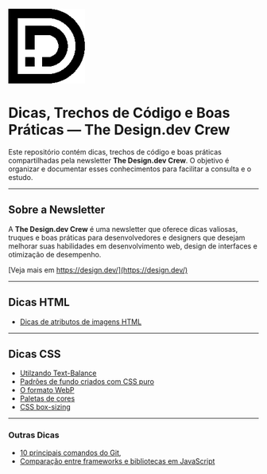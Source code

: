 ![logo design.dev](design-dev-logo2.png)

# Dicas, Trechos de Código e Boas Práticas — The Design.dev Crew


Este repositório contém dicas, trechos de código e boas práticas compartilhadas pela newsletter **The Design.dev Crew**. O objetivo é organizar e documentar esses conhecimentos para facilitar a consulta e o estudo.

---

## **Sobre a Newsletter**
A **The Design.dev Crew** é uma newsletter que oferece dicas valiosas, truques e boas práticas para desenvolvedores e designers que desejam melhorar suas habilidades em desenvolvimento web, design de interfaces e otimização de desempenho.

[Veja mais em https://design.dev/](https://design.dev/)

---

## Dicas HTML

- [Dicas de atributos de imagens HTML](atributos-para-carregamentos-de-imagens.md)


---

## Dicas CSS

- [Utilzando Text-Balance](text-balance.md)
- [Padrões de fundo criados com CSS puro](padroes-css.md)
- [O formato WebP](webp.md)
- [Paletas de cores](temas.md)
- [CSS box-sizing](box-sizing.md)



---

### Outras Dicas

- [10 principais comandos do Git,](comandos-git.md)
- [Comparação entre frameworks e bibliotecas em JavaScript](comparacao.md)

